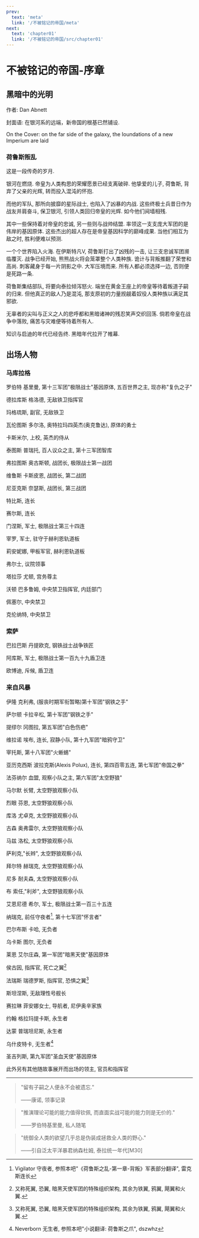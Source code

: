 ```yaml
---
prev:
  text: 'meta'
  link: '/不被铭记的帝国/meta'
next:
  text: 'chapter01'
  link: '/不被铭记的帝国/src/chapter01'
---
```


# 不被铭记的帝国-序章

## 黑暗中的光明

作者: Dan Abnett

封面语: 在银河系的远端，新帝国的根基已然铺设.

On the Cover: on the far side of the galaxy, the Ioundations of a new Imperium are laid

### 荷鲁斯叛乱

这是一段传奇的岁月.

银河在燃烧. 帝皇为人类构思的荣耀愿景已经支离破碎. 他挚爱的儿子, 荷鲁斯, 背弃了父亲的光辉, 转而投入混沌的怀抱.

而他的军队, 那所向披靡的星际战士, 也陷入了凶暴的内战. 这些终极士兵昔日作为战友并肩奋斗, 保卫银河, 引领人类回归帝皇的光辉. 如今他们阋墙相残.

其中一些保持着对帝皇的忠诚, 另一些则与战帅结盟. 率领这一支支庞大军团的是伟岸的基因原体. 这些杰出的超人存在是帝皇基因科学的巅峰成果. 当他们相互为敌之时, 胜利便难以预测.

一个个世界陷入火海. 在伊斯特凡V, 荷鲁斯打出了凶残的一击, 让三支忠诚军团濒临覆灭. 战争已经开始, 熊熊战火将会笼罩整个人类种族. 诡计与背叛推翻了荣誉和高尚. 刺客藏身于每一片阴影之中. 大军压境而来. 所有人都必须选择一边, 否则便是死路一条.

荷鲁斯集结部队, 将要向泰拉倾泻怒火. 端坐在黄金王座上的帝皇等待着叛道子嗣的归来. 但他真正的敌人乃是混沌, 那支原初的力量觊觎着奴役人类种族以满足其邪欲.

无辜者的尖叫与正义之人的悲呼都和黑暗诸神的残忍笑声交织回荡. 倘若帝皇在战争中落败, 痛苦与灾难便等待着所有人.

知识与启迪的年代已经告终. 黑暗年代拉开了帷幕.

## 出场人物

### 马库拉格

罗伯特 基里曼, 第十三军团"极限战士"基因原体, 五百世界之主, 现亦称"复仇之子"

德拉库斯 格洛德, 无敌铁卫指挥官

玛格琉斯, 副官, 无敌铁卫

瓦伦图斯 多尔洛, 奥特拉玛四英杰(奥克鲁达), 原体的勇士

卡斯米尔, 上校, 英杰的侍从

泰图斯 普瑞托, 百人议众之主, 第十三军团智库

弗拉图斯 奥古斯顿, 战团长, 极限战士第一战团

维鲁斯 卡斯皮恩, 战团长, 第二战团

尼亚克斯 奈瑟斯, 战团长, 第三战团

特比斯, 连长

赛尔斯, 连长

门涅斯, 军士, 极限战士第三十四连

宰罗, 军士, 驻守于赫利恩轨道板

莉安妮娜, 甲板军官, 赫利恩轨道板

弗尔士, 议院领事

塔拉莎 尤顿, 宫务尊主

沃顿 巴多鲁姆, 中央禁卫指挥官, 内廷部门

佩塞尔, 中央禁卫

克伦纳特, 中央禁卫

### 索萨

巴拉巴斯 丹提欧克, 钢铁战士战争铁匠

阿库斯, 军士, 极限战士第一百九十九盾卫连

欧博迪, 斥候, 盾卫连

### 来自风暴

伊隆 克利弗, (服丧时期军衔暂略)第十军团"钢铁之手"

萨尔顿 卡拉辛松, 第十军团"钢铁之手"

提缪尔 冈图拉, 第五军团"白色伤疤"

维拉诺 埃布, 连长, 寂静小队, 第十九军团"暗鸦守卫"

宰托斯, 第十八军团"火蜥蜴"

亚历克西斯 波拉克斯(Alexis Polux), 连长, 第四百零五连, 第七军团"帝国之拳"

法芬纳尔 血盟, 观察小队之主, 第六军团"太空野狼"

马尔默 长臂, 太空野狼观察小队

烈眼 芬恩, 太空野狼观察小队

库洛 尤卓克, 太空野狼观察小队

古森 奥弗雷尔, 太空野狼观察小队

马兹 洛松, 太空野狼观察小队

萨利克,"长辫", 太空野狼观察小队

拜尔特 赫瑞克, 太空野狼观察小队

尼多 耐夫森, 太空野狼观察小队

布 索任,"利斧", 太空野狼观察小队

艾恩尼德 希尔, 军士, 极限战士第一百三十五连

纳瑞克, 前任守夜者[^不被铭记的帝国-序章-1], 第十七军团"怀言者"

巴尔布斯 卡哈, 无负者

乌卡斯 图尔, 无负者

莱恩 艾尔庄森, 第一军团"暗黑天使"基因原体

侯古因, 指挥官, 死亡之翼[^不被铭记的帝国-序章-2]

法瑞斯 瑞德罗斯, 指挥官, 恐惧之翼[^不被铭记的帝国-序章-2]

斯坦涅斯, 无敌理性号舰长

赛拉琳 菲安娜女士, 导航者, 尼伊奥辛家族

约翰 格拉玛提卡斯, 永生者

达蒙 普瑞坦尼斯, 永生者

乌什皮特卡, 无生者[^不被铭记的帝国-序章-3]

圣吉列斯, 第九军团"圣血天使"基因原体

此外另有其他随故事展开而出场的领主, 官员和指挥官

[^不被铭记的帝国-序章-1]: Vigilator 守夜者, 参照本吧"《荷鲁斯之乱-第一章-背叛》军表部分翻译", 雷克斯连长

[^不被铭记的帝国-序章-2]: 又称死翼, 恐翼, 暗黑天使军团的特殊组织架构, 其余为铁翼, 鸦翼, 飓翼和火翼.

[^不被铭记的帝国-序章-3]: Neverborn 无生者, 参照本吧"小说翻译: 荷鲁斯之爪", dszwhz

--------

> "留有子嗣之人便永不会被遗忘."
>
> ——康诺, 领事记录

> "推演理论可能的能力值得钦佩, 而直面实战可能的能力则是无价的."
>
> ——罗伯特基里曼, 私人随笔

> "统御全人类的欲望几乎总是伪装成拯救全人类的野心."
>
> ——引自泛太平洋暴君纳森杜姆, 泰拉统一年代[M30]
